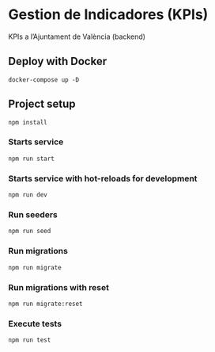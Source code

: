 # Gestion de Indicadores (KPIs)
KPIs a l’Ajuntament de València (backend)

## Deploy with Docker
```
docker-compose up -D
```
## Project setup
```
npm install
```
### Starts service
```
npm run start
```

### Starts service with hot-reloads for development
```
npm run dev
```

### Run seeders
```
npm run seed
```

### Run migrations
```
npm run migrate
```

### Run migrations with reset
```
npm run migrate:reset
```

### Execute tests
```
npm run test
```
